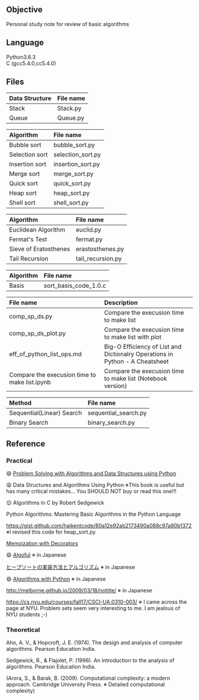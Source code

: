 ## Objective
Personal study note for review of basic algorithms

## Language
Python3.6.3  
C (gcc5.4.0,cc5.4.0)  

## Files  


| Data Structure  | File name   |
|:-----------|:------------|
|Stack   | Stack.py    | 
|Queue   | Queue.py    |


| Algorithm  | File name   |
|:-----------|:------------|
|Bubble sort   | bubble_sort.py    | 
|Selection sort| selection_sort.py | 
|Insertion sort| insertion_sort.py |
|Merge sort    | merge_sort.py     |
|Quick sort    | quick_sort.py     |  
|Heap sort     | heap_sort.py      |
|Shell sort    | shell_sort.py     |


| Algorithm  | File name   |
|:-----------|:------------|
|Euclidean Algorithm | euclid.py          |
|Fermat's Test       | fermat.py          |
|Sieve of Eratosthenes| erastosthenes.py  |
|Tail Recursion      | tail_recursion.py  |


| Algorithm  | File name   |
|:-----------|:------------|
| Basis      |sort_basis_code_1.0.c|  


| File name  | Description   |
|:-----------|:------------|
| comp_sp_ds.py                 | Compare the execusion time to make list |
| comp_sp_ds_plot.py            | Compare the execusion time to make list with plot|
| eff_of_python_list_ops.md     | Big-O Efficiency of List and Dictionalry Operations in Python - A Cheatsheet|
| Compare the execusion time to make list.ipynb | Compare the execusion time to make list (Notebook version)|

| Method  | File name   |
|:-----------|:------------|
| Sequential(Linear) Search     | sequential_search.py |
| Binary Search                 | binary_search.py     |


## Reference  

### Practical
 :smile: [Problem Solving with Algorithms and Data Structures using Python](http://interactivepython.org/runestone/static/pythonds/index.html)  
 
 :weary: Data Structures and Algorithms Using Python  ※This book is useful but has many critical mistakes... You SHOULD NOT buy or read this one!!!    
 
 :relieved: Algorithms in C by Robert Sedgewick  
 
Python Algorithms: Mastering Basic Algorithms in the Python Language  

https://gist.github.com/haikentcode/80a12e92ab2173490a088c97a80b1372 ※I revised this code for heap_sort.py  

[Memoization with Decorators](https://www.python-course.eu/python3_memoization.php)  

:smile: [Algoful](http://algoful.com/) ※ in Japanese  

[ヒープソートの実装方法とアルゴリズム](https://webbibouroku.com/Blog/Article/py-heapsort) ※ in Japanese  

:smile: [Algorithms with Python](http://www.geocities.jp/m_hiroi/light/index.html) ※ in Japanese  

http://melborne.github.io/2009/03/18/notitle/ ※ in Japanese  

https://cs.nyu.edu/courses/fall17/CSCI-UA.0310-003/ ※ I came across the page at NYU. Problem sets seem very interesting to me. I am jealous of NYU students ;-)   

### Theoretical
Aho, A. V., & Hopcroft, J. E. (1974). The design and analysis of computer algorithms. Pearson Education India.  

Sedgewick, R., & Flajolet, P. (1996). An introduction to the analysis of algorithms. Pearson Education India.  

(Arora, S., & Barak, B. (2009). Computational complexity: a modern approach. Cambridge University Press. ※ Detailed computational complexity)  
